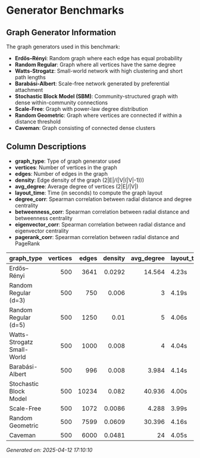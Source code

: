 # Generator Benchmarks

## Graph Generator Information

The graph generators used in this benchmark:

- **Erdős–Rényi**: Random graph where each edge has equal probability
- **Random Regular**: Graph where all vertices have the same degree
- **Watts-Strogatz**: Small-world network with high clustering and short path lengths
- **Barabási-Albert**: Scale-free network generated by preferential attachment
- **Stochastic Block Model (SBM)**: Community-structured graph with dense within-community connections
- **Scale-Free**: Graph with power-law degree distribution
- **Random Geometric**: Graph where vertices are connected if within a distance threshold
- **Caveman**: Graph consisting of connected dense clusters

## Column Descriptions

- **graph_type**: Type of graph generator used
- **vertices**: Number of vertices in the graph
- **edges**: Number of edges in the graph
- **density**: Edge density of the graph (2|E|/(|V|(|V|-1)))
- **avg_degree**: Average degree of vertices (2|E|/|V|)
- **layout_time**: Time (in seconds) to compute the graph layout
- **degree_corr**: Spearman correlation between radial distance and degree centrality
- **betweenness_corr**: Spearman correlation between radial distance and betweenness centrality
- **eigenvector_corr**: Spearman correlation between radial distance and eigenvector centrality
- **pagerank_corr**: Spearman correlation between radial distance and PageRank

| graph_type                 |   vertices |   edges |   density |   avg_degree | layout_time   | total_time   | degree_corr   | degree_p   | betweenness_corr   | betweenness_p   | eigenvector_corr   | eigenvector_p   | pagerank_corr   | pagerank_p   | closeness_corr   | closeness_p   | edge_betweenness_corr   | edge_betweenness_p   |
|:---------------------------|-----------:|--------:|----------:|-------------:|:--------------|:-------------|:--------------|:-----------|:-------------------|:----------------|:-------------------|:----------------|:----------------|:-------------|:-----------------|:--------------|:------------------------|:---------------------|
| Erdős–Rényi                |        500 |    3641 |    0.0292 |       14.564 | 4.23s         | 6.57s        | -0.1038       | 0.0203     | -0.1183            | 0.0081          | -0.0875            | 0.0505          | -0.1120         | 0.0122       | -0.0934          | 0.0368        | -0.1183                 | 0.0081               |
| Random Regular (d=3)       |        500 |     750 |    0.006  |        3     | 4.19s         | 5.21s        | N/A           | N/A        | -0.0727            | 0.1043          | -0.0219            | 0.6249          | N/A             | N/A          | -0.0507          | 0.2577        | -0.0727                 | 0.1043               |
| Random Regular (d=5)       |        500 |    1250 |    0.01   |        5     | 4.06s         | 5.29s        | N/A           | N/A        | -0.1128            | 0.0116          | -0.0444            | 0.3215          | N/A             | N/A          | -0.1074          | 0.0162        | -0.1128                 | 0.0116               |
| Watts-Strogatz Small-World |        500 |    1000 |    0.008  |        4     | 4.04s         | 5.08s        | 0.1742        | 0.0001     | 0.0464             | 0.3003          | 0.0882             | 0.0488          | 0.1530          | 0.0006       | 0.0397           | 0.3756        | 0.0464                  | 0.3003               |
| Barabási-Albert            |        500 |     996 |    0.008  |        3.984 | 4.14s         | 5.23s        | 0.3753        | 0.0000     | 0.4448             | 0.0000          | 0.8071             | 0.0000          | 0.1748          | 0.0001       | 0.7787           | 0.0000        | 0.4445                  | 0.0000               |
| Stochastic Block Model     |        500 |   10234 |    0.082  |       40.936 | 4.00s         | 7.96s        | 0.5314        | 0.0000     | 0.4305             | 0.0000          | 0.2270             | 0.0000          | 0.5505          | 0.0000       | 0.4387           | 0.0000        | 0.4305                  | 0.0000               |
| Scale-Free                 |        500 |    1072 |    0.0086 |        4.288 | 3.99s         | 4.99s        | N/A           | N/A        | N/A                | N/A             | N/A                | N/A             | N/A             | N/A          | N/A              | N/A           | N/A                     | N/A                  |
| Random Geometric           |        500 |    7599 |    0.0609 |       30.396 | 4.16s         | 7.83s        | -0.1842       | 0.0000     | -0.1618            | 0.0003          | -0.0341            | 0.4468          | -0.2317         | 0.0000       | -0.0939          | 0.0359        | -0.1618                 | 0.0003               |
| Caveman                    |        500 |    6000 |    0.0481 |       24     | 4.05s         | 4.51s        | N/A           | N/A        | N/A                | N/A             | -0.0785            | 0.0795          | N/A             | N/A          | N/A              | N/A           | N/A                     | N/A                  |


*Generated on: 2025-04-12 17:10:10*